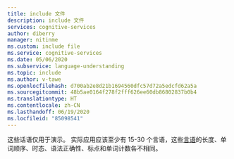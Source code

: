 ```yaml
---
title: include 文件
description: include 文件
services: cognitive-services
author: diberry
manager: nitinme
ms.custom: include file
ms.service: cognitive-services
ms.date: 05/06/2020
ms.subservice: language-understanding
ms.topic: include
ms.author: v-tawe
ms.openlocfilehash: d700ab2e8d21b1694560dfc57d72a5edcfd62a5a
ms.sourcegitcommit: 48b5ae0164f278f2fff626ee60db86802837b0b4
ms.translationtype: HT
ms.contentlocale: zh-CN
ms.lasthandoff: 06/19/2020
ms.locfileid: "85098541"
---
```

这些话语仅用于演示。 实际应用应该至少有 15-30 个言语，这些[言语](../luis-concept-utterance.md)的长度、单词顺序、时态、语法正确性、标点和单词计数各不相同。
